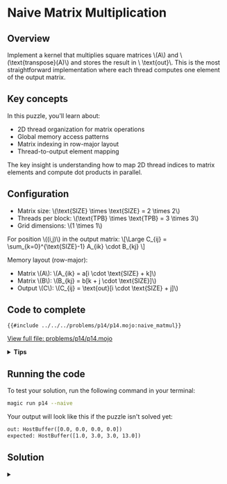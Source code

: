 # Naive Matrix Multiplication

## Overview

Implement a kernel that multiplies square matrices \\(A\\) and \\(\text{transpose}(A)\\) and stores the result in \\ \text{out}\\.
This is the most straightforward implementation where each thread computes one element of the output matrix.

## Key concepts

In this puzzle, you'll learn about:
- 2D thread organization for matrix operations
- Global memory access patterns
- Matrix indexing in row-major layout
- Thread-to-output element mapping

The key insight is understanding how to map 2D thread indices to matrix elements and compute dot products in parallel.

## Configuration

- Matrix size: \\(\\text{SIZE} \\times \\text{SIZE} = 2 \\times 2\\)
- Threads per block: \\(\\text{TPB} \\times \\text{TPB} = 3 \\times 3\\)
- Grid dimensions: \\(1 \\times 1\\)

For position \\((i,j)\\) in the output matrix:
\\[\Large C_{ij} = \sum_{k=0}^{\\text{SIZE}-1} A_{ik} \\cdot B_{kj} \\]

Memory layout (row-major):
- Matrix \\(A\\): \\(A_{ik} = a[i \\cdot \\text{SIZE} + k]\\)
- Matrix \\(B\\): \\(B_{kj} = b[k + j \\cdot \\text{SIZE}]\\)
- Output \\(C\\): \\(C_{ij} = \\text{out}[i \\cdot \\text{SIZE} + j]\\)

## Code to complete

```mojo
{{#include ../../../problems/p14/p14.mojo:naive_matmul}}
```
<a href="{{#include ../_includes/repo_url.md}}/blob/main/problems/p14/p14.mojo" class="filename">View full file: problems/p14/p14.mojo</a>

<details>
<summary><strong>Tips</strong></summary>

<div class="solution-tips">

1. Calculate `global_i` and `global_j` from thread indices
2. Check if indices are within `size`
3. Accumulate products in a local variable
4. Write final sum to correct output position
</div>
</details>

## Running the code

To test your solution, run the following command in your terminal:

```bash
magic run p14 --naive
```

Your output will look like this if the puzzle isn't solved yet:
```txt
out: HostBuffer([0.0, 0.0, 0.0, 0.0])
expected: HostBuffer([1.0, 3.0, 3.0, 13.0])
```

## Solution

<details class="solution-details">
<summary></summary>

```mojo
{{#include ../../../solutions/p14/p14.mojo:naive_matmul_solution}}
```

<div class="solution-explanation">

The naive matrix multiplication implementation demonstrates the basic approach. Here's a detailed breakdown:

### Matrix Layout (2×2 example)
```txt
Matrix A:        Matrix B:        Output C:
 [0 1]           [0 1]            [c00 c01]
 [2 3]           [2 3]            [c10 c11]
```

Where:
```txt
c00 = a00*b00 + a01*b10 = 0*0 + 1*2 = 2
c01 = a00*b01 + a01*b11 = 0*1 + 1*3 = 3
c10 = a10*b00 + a11*b10 = 2*0 + 3*2 = 6
c11 = a10*b01 + a11*b11 = 2*1 + 3*3 = 11
```

### Implementation Details:

1. **Thread Mapping**:
   ```mojo
   global_i = block_dim.x * block_idx.x + thread_idx.x
   global_j = block_dim.y * block_idx.y + thread_idx.y
   ```
   Each thread computes one element of the output matrix.

2. **Memory Access Pattern**:
   - Row access: `a[global_i * size + k]`
   - Column access: `b[k + global_j * size]`
   - Output: `out[global_i * size + global_j]`

3. **Computation Flow**:
   ```mojo
   total = 0
   for k in range(size):
       total += a[global_i * size + k] * b[k + global_j * size]
   ```

### Performance Characteristics:

1. **Memory Access**:
   - Each thread makes `2 x SIZE` global memory reads
   - One global memory write per thread
   - No data reuse between threads

2. **Computational Efficiency**:
   - Simple implementation but suboptimal performance
   - Many redundant global memory accesses
   - No use of fast shared memory

3. **Limitations**:
   - High global memory bandwidth usage
   - Poor data locality
   - Limited scalability for large matrices

This naive implementation serves as a baseline for understanding matrix multiplication on GPUs, highlighting the need for optimization in memory access patterns.
</div>
</details>
